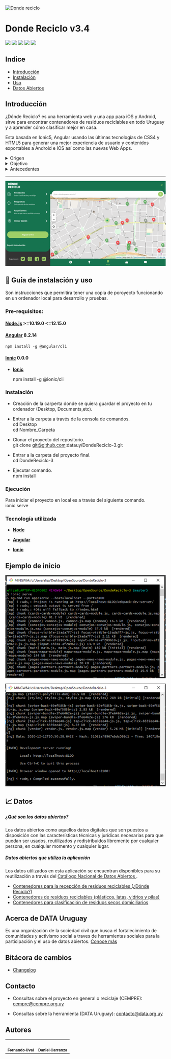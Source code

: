 
![Donde reciclo](src/assets/img/generico.png)
 # Donde Reciclo v3.4
![](https://img.shields.io/badge/version-v3.4-blue) ![](https://img.shields.io/badge/build-ionic-blue) ![](https://img.shields.io/github/issues/datauy/DondeReciclo-3) ![](https://img.shields.io/github/license/datauy/DondeReciclo-3) ![](https://img.shields.io/twitter/url?url=https%3A%2F%2Fgithub.com%2Fdatauy%2FDondeReciclo-3)
## Indice

* [Introducción](#Introducción)
* [Instalación](#Instalación)
* [Uso](#Uso)
* [Datos Abiertos](#Datos)

## Introducción

¿Dónde Reciclo? es una herramienta web y una app para iOS y Android, sirve para encontrar contenedores de residuos reciclables en todo Uruguay y a aprender cómo clasificar mejor en casa.

Esta basada en Ionic5, Angular usando las últimas tecnologías de CSS4 y HTML5 para generar una mejor experiencia de usuario y contenidos exportables a Android e IOS así como las nuevas Web Apps.


<details>
<summary>Origen</summary>
En Uruguay existen muchos esfuerzos destinados a la recuperación de residuos sólidos para su revalorización, tratamiento o disposición final adecuados. Sin embargo la diversidad de programas y el desconocimiento de cada uno de ellos, redunda en que muchas personas crean que en Uruguay no se reciclan ni se recuperan los residuos, o que hacerlo es muy difícil.
</details>

<details>
<summary>Objetivo</summary>
 Nuestro objetivo es unificar toda la información sobre todos los lugares, contenedores, dispositivos y programas para recibir residuos o materiales y envases reciclables.
</details>

<details>
<summary>Antecedentes</summary>

*  La primera versión de esta herramienta, disponible en la web fue desarrollada y diseñada por [Agustín Kryger](https://twitter.com/agustinkry) y [Agustín Díaz](https://twitter.com/hiroagustin), en coordinación con DATA Uruguay, de forma voluntaria. Utilizando datos de la Intendencia de Montevideo para mostrar en qué lugares se podían depositar pilas, latas, plástico y vidrio.

* En el año 2016, [CEMPRE](https://cempre.org.uy/)  (Compromiso Empresarial Para el Reciclaje)  y [DATA Uruguay](https://data.org.uy/) acordaron trabajar en conjunto para actualizar y ampliar la ambición de dicha herramienta, convirtiéndola además en una aplicación móvil y sumando información sobre clasificación en casa y formas de disposición de residuos.

*  En 2020 se lanza una tercera versión de la herramienta v3.4.0, con más información sobre materiales, mejoras de diseño, interfaz y usabilidad y cambios en el sistema de gestión de la herramienta para permitir enviar reportes sobre contenedores a los distintos programas, así como permitirles a éstos gestionar y actualizar los puntos que se visualizan en la app.
</details>

***

![](src/assets/img/readmeGif.gif)



## :notebook: Guía de instalación y uso

Son instrucciones que permitira tener una copia de poroyecto funcionando en un ordenador local para desarrollo y pruebas.

### Pre-requisitos: 

#### [Node.js](https://nodejs.org/en/)  >=10.19.0 <=12.15.0

#### [Angular](https://angular.io/) 8.2.14

    npm install -g @angular/cli

#### [Ionic](https://ionicframework.com/) 0.0.0

- **[Ionic](https://ionicframework.com/docs/cli)**

    npm install -g @ionic/cli

### Instalación

- Creación de la carperta donde se quiera guardar el proyecto en tu ordenador (Desktop, Documents,etc).

- Entrar a la carpeta a través de la  consola de comandos. </br>
    cd Desktop </br>
    cd Nombre_Carpeta </br>

- Clonar el proyecto del repositorio. </br>
    git clone git@github.com:datauy/DondeReciclo-3.git

- Entrar a la carpeta del proyecto final. </br>
    cd DondeReciclo-3

- Ejecutar comando. </br>
    npm install

### Ejecución

Para iniciar el proyecto en local es a través del siguiente comando. </br>
    ionic serve

### Tecnología utilizada

- **[Node](https://nodejs.org/es/docs/)**

- **[Angular](https://angular.io/guide/setup-local)**

- **[Ionic](https://ionicframework.com/docs/cli)**

## Ejemplo de inicio 

![Codigo](src/assets/img/codigo.png)

![Codigo](src/assets/img/codigo2.png)

## :chart_with_upwards_trend: Datos


##### ¿Qué son los datos abiertos?
Los datos abiertos como aquellos datos digitales que son puestos a disposición con las características técnicas y jurídicas necesarias para que puedan ser usados, reutilizados y redistribuidos libremente por cualquier persona, en cualquier momento y cualquier lugar.
##### Datos abiertos que utiliza la aplicación
Los datos utilizados en esta aplicación se encuentran disponibles para su reutilización a través del [Catálogo Nacional de Datos Abiertos ](https://catalogodatos.gub.uy/).


* [Contenedores para la recepción de residuos reciclables (¿Dónde Reciclo?)](https://catalogodatos.gub.uy/dataset/data-contenedores-para-la-recepcion-de-residuos-reciclables-donde-reciclo)
* [Contenedores de residuos reciclables (plásticos, latas, vidrios y pilas)](https://catalogodatos.gub.uy/dataset/intendencia-montevideo-contenedores_reciclable)
* [Contenedores para clasificación de residuos secos domiciliarios](https://catalogodatos.gub.uy/dataset/intendencia-montevideo-contenedores-residuos-secos-domicialiarios)

<!-- FALTA PROCESO DE DATOS -->
 ## Acerca de DATA Uruguay

 Es una organización de la sociedad civil que busca el fortalecimiento de comunidades y activismo social a traves de herramientas sociales para la participación y el uso de datos abiertos. [Conoce más](https://data.org.uy/)

## Bitácora de cambios 
 
- [Changelog](http://soporte.data.org.uy/es/blog/dr-changelog)
## Contacto
* Consultas sobre el proyecto en general o reciclaje (CEMPRE): 
 cempre@cempre.org.uy

* Consultas sobre la herramienta (DATA Uruguay): 
contacto@data.org.uy

## Autores 
<table>
<tr>
<td>
<a href="https://github.com/fernandouval">
<img src="https://avatars2.githubusercontent.com/u/1556819?s=400&v=4" width="100px;" alt=""><br /><sub><b>Fernando Uval</b></sub></a><br/>
</td>
<td>
<a href="https://github.com/danielcarranza">
<img src="https://avatars0.githubusercontent.com/u/1755382?s=400&v=4" width="100px;" alt=""><br /><sub><b>Daniel Carranza</b></sub></a><br/>
</td>
</tr>
</table>


<!-- ## Incluye v3.4.0

* Menú principal y secundario con navegación móvil y desktop
* Mapa con geolocaliazción y centros de reciclaje
* Rutas a los contenedores próximos
* Busqueda de Materiales reciclables y localización de contenedores
* Compartir en redes sociales
* Fichas de materiales
* Consejos para deposición de materiales
* Programas de reciclaje
* Formulario de contacto
* Creación de usuarios
* Login de usuarios
* Reseteo de contraseña
* Función de reporte de contenedores
* Subir fotos de contenedores
* Editar perfil

## Bitácora de cambios (changelog)
http://soporte.data.org.uy/es/blog/dr-changelog


